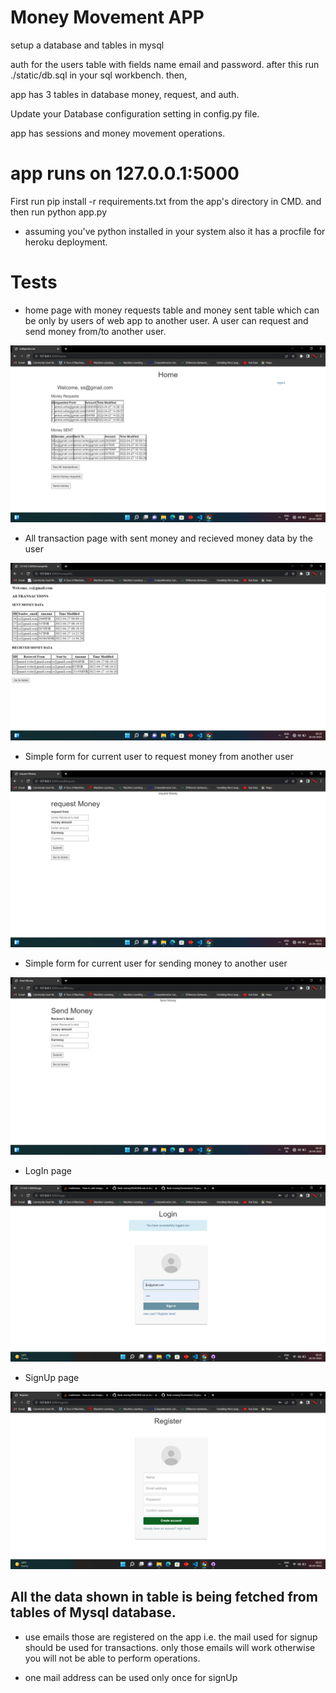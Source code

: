 # Money Movement APP
setup a database and tables in mysql

auth for the users table with fields name email and password.
after this run ./static/db.sql in your sql workbench.
then, 

app has 3 tables in database money, request, and auth.

Update your Database configuration setting in config.py file.

app has sessions and money movement operations.

# app runs on 127.0.0.1:5000

First run 
pip install -r requirements.txt from the app's directory in CMD.
and then run python app.py
 
* assuming you've python installed in your system 
 also it has a procfile for heroku deployment.
 
 # Tests
 * home page with money requests table and money sent table  which can be only by users of web app to another user.
 A user can request and send money from/to another user.
 <img src='https://github.com/anmol1455/flask-money/blob/main/testcase%20images/Screenshot%20(2).png'>
 
 * All transaction page with sent money and recieved money data by the user
 <img src='https://github.com/anmol1455/flask-money/blob/main/testcase%20images/Screenshot%20(3).png'>
 
 * Simple form for current user to request money from another user
 <img src='https://github.com/anmol1455/flask-money/blob/main/testcase%20images/Screenshot%20(4).png'>
 
 * Simple form for current user for sending money to another user
 <img src='https://github.com/anmol1455/flask-money/blob/main/testcase%20images/Screenshot%20(5).png'>
 
 * LogIn page
 <img src='https://github.com/anmol1455/flask-money/blob/main/testcase%20images/Screenshot%20(6).png'>
 
  * SignUp page
 <img src='https://github.com/anmol1455/flask-money/blob/main/testcase%20images/Screenshot%20(7).png'>
 
 ## All the data shown in table is being fetched from tables of Mysql database.
 * use emails those are registered on the app i.e. the mail used for signup should be used for transactions.
    only those emails will work otherwise you will not be able to perform operations.
    
 * one mail address can be used only once for signUp

